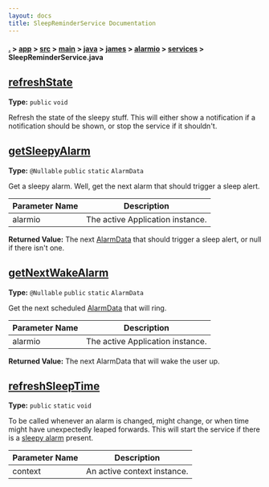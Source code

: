 ```yaml
---
layout: docs
title: SleepReminderService Documentation
---
```

#### [.](./../../../../../../../index) > [app](./../../../../../../index) > [src](./../../../../../index) > [main](./../../../../index) > [java](./../../../index) > [james](./../../index) > [alarmio](./../index) > [services](./index) > **SleepReminderService.java**

## [refreshState](https://github.com/fennifith/Alarmio/blob/master/app/src/main/java/james/alarmio/services/SleepReminderService.java#L63)

**Type:** `public` `void`

Refresh the state of the sleepy stuff. This will either show a notification if a notification 
should be shown, or stop the service if it shouldn't. 












## [getSleepyAlarm](https://github.com/fennifith/Alarmio/blob/master/app/src/main/java/james/alarmio/services/SleepReminderService.java#L96)

**Type:** `@Nullable` `public` `static` `AlarmData`

Get a sleepy alarm. Well, get the next alarm that should trigger a sleep alert. 





|Parameter Name|Description|
|-----|-----|
|alarmio|The active Application instance.|


**Returned Value:**  The next [AlarmData](../data/AlarmData) that should trigger a sleep alert, or null if there isn't one.  








## [getNextWakeAlarm](https://github.com/fennifith/Alarmio/blob/master/app/src/main/java/james/alarmio/services/SleepReminderService.java#L119)

**Type:** `@Nullable` `public` `static` `AlarmData`

Get the next scheduled [AlarmData](../data/AlarmData) that will ring. 





|Parameter Name|Description|
|-----|-----|
|alarmio|The active Application instance.|


**Returned Value:**  The next AlarmData that will wake the user up.  








## [refreshSleepTime](https://github.com/fennifith/Alarmio/blob/master/app/src/main/java/james/alarmio/services/SleepReminderService.java#L155)

**Type:** `public` `static` `void`

To be called whenever an alarm is changed, might change, or when time might have 
unexpectedly leaped forwards. This will start the service if there is a 
[sleepy alarm](#getsleepyalarm) present. 





|Parameter Name|Description|
|-----|-----|
|context|An active context instance.  |








